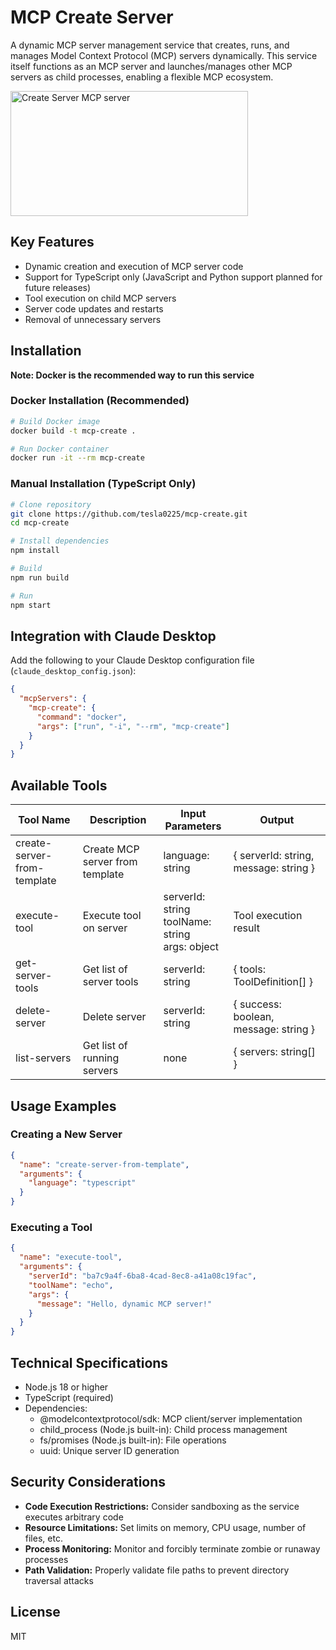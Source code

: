 # MCP Create Server

A dynamic MCP server management service that creates, runs, and manages Model Context Protocol (MCP) servers dynamically. This service itself functions as an MCP server and launches/manages other MCP servers as child processes, enabling a flexible MCP ecosystem.

<a href="https://glama.ai/mcp/servers/lnl6xjkkeq">
  <img width="380" height="200" src="https://glama.ai/mcp/servers/lnl6xjkkeq/badge" alt="Create Server MCP server" />
</a>

## Key Features

- Dynamic creation and execution of MCP server code
- Support for TypeScript only (JavaScript and Python support planned for future releases)
- Tool execution on child MCP servers
- Server code updates and restarts
- Removal of unnecessary servers

## Installation

**Note: Docker is the recommended way to run this service**

### Docker Installation (Recommended)

```bash
# Build Docker image
docker build -t mcp-create .

# Run Docker container
docker run -it --rm mcp-create
```

### Manual Installation (TypeScript Only)

```bash
# Clone repository
git clone https://github.com/tesla0225/mcp-create.git
cd mcp-create

# Install dependencies
npm install

# Build
npm run build

# Run
npm start
```

## Integration with Claude Desktop

Add the following to your Claude Desktop configuration file (`claude_desktop_config.json`):

```json
{
  "mcpServers": {
    "mcp-create": {
      "command": "docker",
      "args": ["run", "-i", "--rm", "mcp-create"]
    }
  }
}
```

## Available Tools

| Tool Name | Description | Input Parameters | Output |
|-----------|-------------|-----------------|--------|
| create-server-from-template | Create MCP server from template | language: string | { serverId: string, message: string } |
| execute-tool | Execute tool on server | serverId: string<br>toolName: string<br>args: object | Tool execution result |
| get-server-tools | Get list of server tools | serverId: string | { tools: ToolDefinition[] } |
| delete-server | Delete server | serverId: string | { success: boolean, message: string } |
| list-servers | Get list of running servers | none | { servers: string[] } |

## Usage Examples

### Creating a New Server

```json
{
  "name": "create-server-from-template",
  "arguments": {
    "language": "typescript"
  }
}
```

### Executing a Tool

```json
{
  "name": "execute-tool",
  "arguments": {
    "serverId": "ba7c9a4f-6ba8-4cad-8ec8-a41a08c19fac",
    "toolName": "echo",
    "args": {
      "message": "Hello, dynamic MCP server!"
    }
  }
}
```

## Technical Specifications

- Node.js 18 or higher
- TypeScript (required)
- Dependencies:
  - @modelcontextprotocol/sdk: MCP client/server implementation
  - child_process (Node.js built-in): Child process management
  - fs/promises (Node.js built-in): File operations
  - uuid: Unique server ID generation

## Security Considerations

- **Code Execution Restrictions:** Consider sandboxing as the service executes arbitrary code
- **Resource Limitations:** Set limits on memory, CPU usage, number of files, etc.
- **Process Monitoring:** Monitor and forcibly terminate zombie or runaway processes
- **Path Validation:** Properly validate file paths to prevent directory traversal attacks

## License

MIT